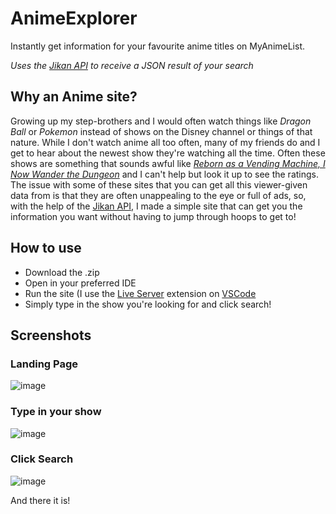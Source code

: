 # AnimeExplorer
Instantly get information for your favourite anime titles on MyAnimeList.

*Uses the [Jikan API](https://jikan.moe/) to receive a JSON result of your search*

## Why an Anime site?

Growing up my step-brothers and I would often watch things like *Dragon Ball* or *Pokemon* instead of shows on the Disney channel or things of that nature.
While I don't watch anime all too often, many of my friends do and I get to hear about the newest show they're watching all the time. Often these shows
are something that sounds awful like *[Reborn as a Vending Machine, I Now Wander the Dungeon](https://myanimelist.net/anime/52619/Jidou_Hanbaiki_ni_Umarekawatta_Ore_wa_Meikyuu_wo_Samayou)*
and I can't help but look it up to see the ratings. The issue with some of these sites that you can get all this viewer-given data from is that they are often unappealing to the eye or full
of ads, so, with the help of the [Jikan API](https://jikan.moe/), I made a simple site that can get you the information you want without having to jump through hoops to get to!

## How to use

- Download the .zip
- Open in your preferred IDE
- Run the site (I use the [Live Server](https://marketplace.visualstudio.com/items?itemName=ritwickdey.LiveServer) extension on [VSCode](https://code.visualstudio.com/)
- Simply type in the show you're looking for and click search!

## Screenshots

### Landing Page

![image](https://github.com/carsonSgit/AnimeExplorer/assets/92652800/cee476dc-c7cf-425b-a0b7-a363286a0906)

### Type in your show

![image](https://github.com/carsonSgit/AnimeExplorer/assets/92652800/dc793195-9549-4f8e-b92a-e8ae7c7a9d25)

### Click Search

![image](https://github.com/carsonSgit/AnimeExplorer/assets/92652800/3b3e772f-438d-45c7-8c04-65f28bac273b)

And there it is!
